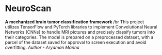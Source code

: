 # NeuroScan
**A mechanized brain tumor classification framework** /br
This project utilizes TensorFlow and PyTorch libraries to implement Convolutional Neural Networks (CNNs) to handle MRI pictures and precisely classify tumors into their categories. The model is prepared on a preprocessed dataset, with a parcel of the dataset saved for approval to screen execution and avoid overfitting.
_Author - Aryaman Manna_
